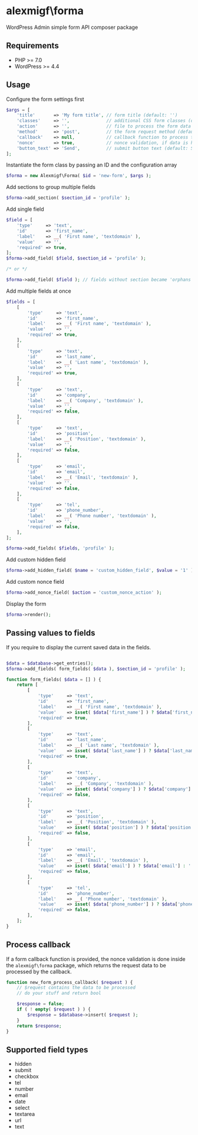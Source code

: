# alexmigf\forma
WordPress Admin simple form API composer package

## Requirements

- PHP >= 7.0
- WordPress >= 4.4

## Usage

Configure the form settings first

```php
$args = [
	'title'       => 'My form title', // form title (default: '')
	'classes'     => '',              // additional CSS form classes (default: '')
	'action'      => '',              // file to process the form data (default: '')
	'method'      => 'post',          // the form request method (default: 'post')
	'callback'    => null,            // callback function to process the form data (default: null)
	'nonce'       => true,            // nonce validation, if data is handled by this package (default: false)
	'button_text' => 'Send',          // submit button text (default: Send)
];
```

Instantiate the form class by passing an ID and the configuration array

```php
$forma = new Alexmigf\Forma( $id = 'new-form', $args );
```

Add sections to group multiple fields

```php
$forma->add_section( $section_id = 'profile' );
```

Add single field

```php
$field = [
	'type'     => 'text',
	'id'       => 'first_name',
	'label'    => __( 'First name', 'textdomain' ),
	'value'    => '',
	'required' => true,
];
$forma->add_field( $field, $section_id = 'profile' );

/* or */

$forma->add_field( $field ); // fields without section became 'orphans', non grouped
```

Add multiple fields at once

```php
$fields = [
	[
		'type'     => 'text',
		'id'       => 'first_name',
		'label'    => __( 'First name', 'textdomain' ),
		'value'    => '',
		'required' => true,
	],
	[
		'type'     => 'text',
		'id'       => 'last_name',
		'label'    => __( 'Last name', 'textdomain' ),
		'value'    => '',
		'required' => true,
	],
	[
		'type'     => 'text',
		'id'       => 'company',
		'label'    => __( 'Company', 'textdomain' ),
		'value'    => '',
		'required' => false,
	],
	[
		'type'     => 'text',
		'id'       => 'position',
		'label'    => __( 'Position', 'textdomain' ),
		'value'    => '',
		'required' => false,
	],
	[
		'type'     => 'email',
		'id'       => 'email',
		'label'    => __( 'Email', 'textdomain' ),
		'value'    => '',
		'required' => false,
	],
	[
		'type'     => 'tel',
		'id'       => 'phone_number',
		'label'    => __( 'Phone number', 'textdomain' ),
		'value'    => '',
		'required' => false,
	],
];

$forma->add_fields( $fields, 'profile' );
```

Add custom hidden field

```php
$forma->add_hidden_field( $name = 'custom_hidden_field', $value = '1' );
```

Add custom nonce field

```php
$forma->add_nonce_field( $action = 'custom_nonce_action' );
```

Display the form

```php
$forma->render();
```

## Passing values to fields

If you require to display the current saved data in the fields.

```php

$data = $database->get_entries();
$forma->add_fields( form_fields( $data ), $section_id = 'profile' );

function form_fields( $data = [] ) {
	return [
		[
			'type'     => 'text',
			'id'       => 'first_name',
			'label'    => __( 'First name', 'textdomain' ),
			'value'    => isset( $data['first_name'] ) ? $data['first_name'] : '',
			'required' => true,
		],
		[
			'type'     => 'text',
			'id'       => 'last_name',
			'label'    => __( 'Last name', 'textdomain' ),
			'value'    => isset( $data['last_name'] ) ? $data['last_name'] : '',
			'required' => true,
		],
		[
			'type'     => 'text',
			'id'       => 'company',
			'label'    => __( 'Company', 'textdomain' ),
			'value'    => isset( $data['company'] ) ? $data['company'] : '',
			'required' => false,
		],
		[
			'type'     => 'text',
			'id'       => 'position',
			'label'    => __( 'Position', 'textdomain' ),
			'value'    => isset( $data['position'] ) ? $data['position'] : '',
			'required' => false,
		],
		[
			'type'     => 'email',
			'id'       => 'email',
			'label'    => __( 'Email', 'textdomain' ),
			'value'    => isset( $data['email'] ) ? $data['email'] : '',
			'required' => false,
		],
		[
			'type'     => 'tel',
			'id'       => 'phone_number',
			'label'    => __( 'Phone number', 'textdomain' ),
			'value'    => isset( $data['phone_number'] ) ? $data['phone_number'] : '',
			'required' => false,
		],
	];
}
```

## Process callback

If a form callback function is provided, the nonce validation is done inside the `alexmigf\forma` package, which returns the request data to be processed by the callback.

```php
function new_form_process_callback( $request ) {
	// $request contains the data to be processed
	// do your stuff and return bool

	$response = false;
	if ( ! empty( $request ) ) {
		$response = $database->insert( $request );
	}
	return $response;
}
```

## Supported field types

- hidden
- submit
- checkbox
- tel
- number
- email
- date
- select
- textarea
- url
- text
